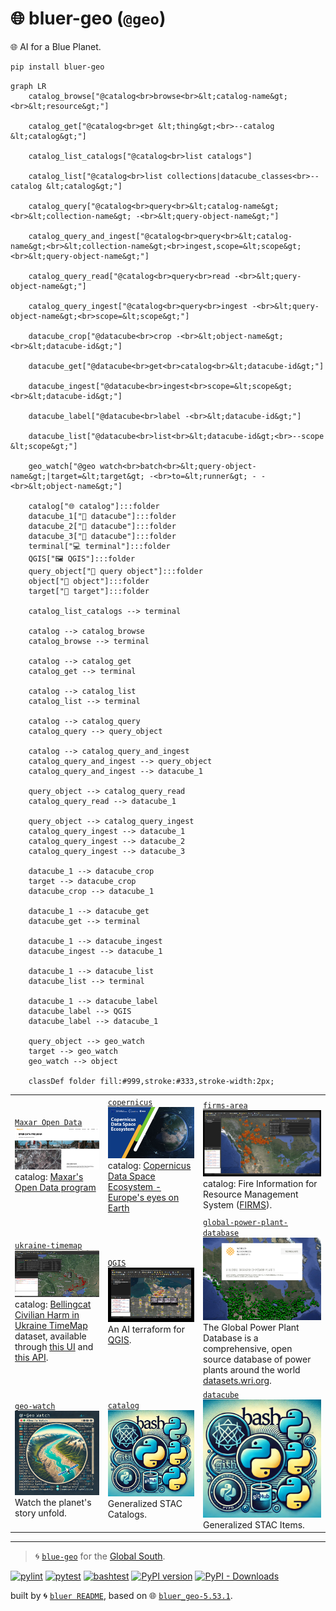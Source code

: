 # 🌐 bluer-geo (`@geo`)

🌐 AI for a Blue Planet.

```bash
pip install bluer-geo
```

```mermaid
graph LR
    catalog_browse["@catalog<br>browse<br>&lt;catalog-name&gt;<br>&lt;resource&gt;"]

    catalog_get["@catalog<br>get &lt;thing&gt;<br>--catalog &lt;catalog&gt;"]

    catalog_list_catalogs["@catalog<br>list catalogs"]

    catalog_list["@catalog<br>list collections|datacube_classes<br>--catalog &lt;catalog&gt;"]

    catalog_query["@catalog<br>query<br>&lt;catalog-name&gt;<br>&lt;collection-name&gt; -<br>&lt;query-object-name&gt;"]

    catalog_query_and_ingest["@catalog<br>query<br>&lt;catalog-name&gt;<br>&lt;collection-name&gt;<br>ingest,scope=&lt;scope&gt;<br>&lt;query-object-name&gt;"]

    catalog_query_read["@catalog<br>query<br>read -<br>&lt;query-object-name&gt;"]

    catalog_query_ingest["@catalog<br>query<br>ingest -<br>&lt;query-object-name&gt;<br>scope=&lt;scope&gt;"]

    datacube_crop["@datacube<br>crop -<br>&lt;object-name&gt;<br>&lt;datacube-id&gt;"]

    datacube_get["@datacube<br>get<br>catalog<br>&lt;datacube-id&gt;"]

    datacube_ingest["@datacube<br>ingest<br>scope=&lt;scope&gt;<br>&lt;datacube-id&gt;"]

    datacube_label["@datacube<br>label -<br>&lt;datacube-id&gt;"]

    datacube_list["@datacube<br>list<br>&lt;datacube-id&gt;<br>--scope &lt;scope&gt;"]

    geo_watch["@geo watch<br>batch<br>&lt;query-object-name&gt;|target=&lt;target&gt; -<br>to=&lt;runner&gt; - -<br>&lt;object-name&gt;"]

    catalog["🌐 catalog"]:::folder
    datacube_1["🧊 datacube"]:::folder
    datacube_2["🧊 datacube"]:::folder
    datacube_3["🧊 datacube"]:::folder
    terminal["💻 terminal"]:::folder
    QGIS["🖼️ QGIS"]:::folder
    query_object["📂 query object"]:::folder
    object["📂 object"]:::folder
    target["🎯 target"]:::folder

    catalog_list_catalogs --> terminal

    catalog --> catalog_browse
    catalog_browse --> terminal

    catalog --> catalog_get
    catalog_get --> terminal

    catalog --> catalog_list
    catalog_list --> terminal

    catalog --> catalog_query
    catalog_query --> query_object

    catalog --> catalog_query_and_ingest
    catalog_query_and_ingest --> query_object
    catalog_query_and_ingest --> datacube_1

    query_object --> catalog_query_read
    catalog_query_read --> datacube_1

    query_object --> catalog_query_ingest
    catalog_query_ingest --> datacube_1
    catalog_query_ingest --> datacube_2
    catalog_query_ingest --> datacube_3

    datacube_1 --> datacube_crop
    target --> datacube_crop
    datacube_crop --> datacube_1

    datacube_1 --> datacube_get
    datacube_get --> terminal

    datacube_1 --> datacube_ingest
    datacube_ingest --> datacube_1

    datacube_1 --> datacube_list
    datacube_list --> terminal

    datacube_1 --> datacube_label
    datacube_label --> QGIS
    datacube_label --> datacube_1

    query_object --> geo_watch
    target --> geo_watch
    geo_watch --> object

    classDef folder fill:#999,stroke:#333,stroke-width:2px;
```

|   |   |   |
| --- | --- | --- |
| [`Maxar Open Data`](./bluer_geo/catalog/maxar_open_data) [![image](https://github.com/kamangir/assets/blob/main/blue-geo/MaxarOpenData.png?raw=true)](./bluer_geo/catalog/maxar_open_data) catalog: [Maxar's Open Data program](https://www.maxar.com/open-data/) | [`copernicus`](./bluer_geo/catalog/copernicus) [![image](https://github.com/kamangir/assets/blob/main/blue-geo/copernicus.jpg?raw=true)](./bluer_geo/catalog/copernicus) catalog: [Copernicus Data Space Ecosystem - Europe's eyes on Earth](https://dataspace.copernicus.eu/) | [`firms-area`](./bluer_geo/catalog/firms) [![image](https://github.com/kamangir/assets/blob/main/blue-geo/datacube-firms_area.jpg?raw=true)](./bluer_geo/catalog/firms) catalog: Fire Information for Resource Management System ([FIRMS](https://firms.modaps.eosdis.nasa.gov)). |
| [`ukraine-timemap`](./bluer_geo/catalog/ukraine_timemap) [![image](https://github.com/kamangir/assets/blob/main/nbs/ukraine-timemap/QGIS.png?raw=true)](./bluer_geo/catalog/ukraine_timemap) catalog: [Bellingcat](https://www.bellingcat.com/) [Civilian Harm in Ukraine TimeMap](https://github.com/bellingcat/ukraine-timemap) dataset, available through [this UI](https://ukraine.bellingcat.com/) and [this API](https://bellingcat-embeds.ams3.cdn.digitaloceanspaces.com/production/ukr/timemap/api.json). | [`QGIS`](./bluer_geo/QGIS/README.md) [![image](https://github.com/kamangir/assets/blob/main/blue-geo/QGIS.jpg?raw=true)](./bluer_geo/QGIS/README.md) An AI terraform for [QGIS](https://www.qgis.org/). | [`global-power-plant-database`](./bluer_geo/objects/md/global_power_plant_database.md) [![image](https://github.com/kamangir/assets/blob/main/blue-geo/global_power_plant_database-cover.png?raw=true)](./bluer_geo/objects/md/global_power_plant_database.md) The Global Power Plant Database is a comprehensive, open source database of power plants around the world [datasets.wri.org](https://datasets.wri.org/datasets/global-power-plant-database). |
| [`geo-watch`](./bluer_geo/watch) [![image](https://github.com/kamangir/assets/blob/main/blue-geo/blue-geo-watch.png?raw=true)](./bluer_geo/watch) Watch the planet's story unfold. | [`catalog`](./bluer_geo/catalog) [![image](https://github.com/kamangir/assets/raw/main/blue-plugin/marquee.png?raw=true)](./bluer_geo/catalog) Generalized STAC Catalogs. | [`datacube`](./bluer_geo/datacube) [![image](https://github.com/kamangir/assets/raw/main/blue-plugin/marquee.png?raw=true)](./bluer_geo/datacube) Generalized STAC Items. |

---

> 🌀 [`blue-geo`](https://github.com/kamangir/blue-geo) for the [Global South](https://github.com/kamangir/bluer-south).


[![pylint](https://github.com/kamangir/bluer-geo/actions/workflows/pylint.yml/badge.svg)](https://github.com/kamangir/bluer-geo/actions/workflows/pylint.yml) [![pytest](https://github.com/kamangir/bluer-geo/actions/workflows/pytest.yml/badge.svg)](https://github.com/kamangir/bluer-geo/actions/workflows/pytest.yml) [![bashtest](https://github.com/kamangir/bluer-geo/actions/workflows/bashtest.yml/badge.svg)](https://github.com/kamangir/bluer-geo/actions/workflows/bashtest.yml) [![PyPI version](https://img.shields.io/pypi/v/bluer-geo.svg)](https://pypi.org/project/bluer-geo/) [![PyPI - Downloads](https://img.shields.io/pypi/dd/bluer-geo)](https://pypistats.org/packages/bluer-geo)

built by 🌀 [`bluer README`](https://github.com/kamangir/bluer-objects/tree/main/bluer_objects/README), based on 🌐 [`bluer_geo-5.53.1`](https://github.com/kamangir/bluer-geo).

